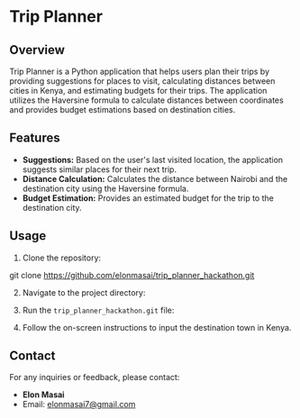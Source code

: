 # Trip Planner

## Overview
Trip Planner is a Python application that helps users plan their trips by providing suggestions for places to visit, calculating distances between cities in Kenya, and estimating budgets for their trips. The application utilizes the Haversine formula to calculate distances between coordinates and provides budget estimations based on destination cities.

## Features
- **Suggestions:** Based on the user's last visited location, the application suggests similar places for their next trip.
- **Distance Calculation:** Calculates the distance between Nairobi and the destination city using the Haversine formula.
- **Budget Estimation:** Provides an estimated budget for the trip to the destination city.

## Usage
1. Clone the repository:

git clone https://github.com/elonmasai/trip_planner_hackathon.git

2. Navigate to the project directory:

3. Run the `trip_planner_hackathon.git` file:

4. Follow the on-screen instructions to input the destination town in Kenya.

## Contact
For any inquiries or feedback, please contact:
- **Elon Masai**
- Email: elonmasai7@gmail.com



